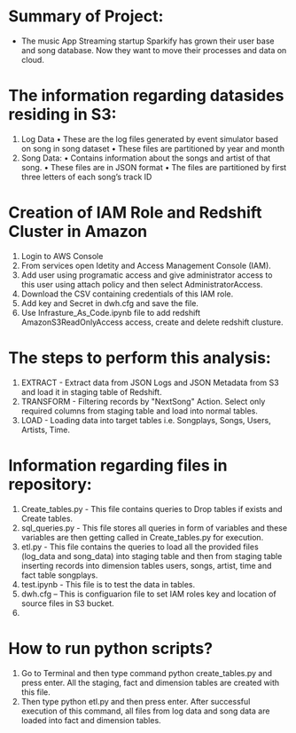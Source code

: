 # Summary of Project:
- The music App Streaming startup Sparkify has grown their user base and song database. Now they want to move their processes and data on cloud.

# The information regarding datasides residing in S3:
1. Log Data
•	These are the log files generated by event simulator based on song in song dataset
•	These files are partitioned by year and month
2. Song Data:
•	Contains information about the songs and artist of that song.
•	These files are in JSON format
•	The files are partitioned by first three letters of each song’s track ID

# Creation of IAM Role and Redshift Cluster in Amazon
1. Login to AWS Console
2. From services open Idetity and Access Management Console (IAM).
3. Add user using programatic access and give administrator access to this user using attach policy and then select AdministratorAccess.
4. Download the CSV containing credentials of this IAM role.
5. Add key and Secret in dwh.cfg and save the file.
6. Use Infrasture_As_Code.ipynb file to add redshift AmazonS3ReadOnlyAccess access, create and delete redshift clusture.

# The steps to perform this analysis:
1. EXTRACT - Extract data from JSON Logs and JSON Metadata from S3 and load it in staging table of Redshift.
2. TRANSFORM - Filtering records by "NextSong" Action. Select only required columns from staging table and load into normal tables.
3. LOAD - Loading data into target tables i.e. Songplays, Songs, Users, Artists, Time.

# Information regarding files in repository:
1.	Create_tables.py - This file contains queries to Drop tables if exists and Create tables.
2.	sql_queries.py - This file stores all queries in form of variables and these variables are then getting called in Create_tables.py for execution.
3.	etl.py - This file contains the queries to load all the provided files (log_data and song_data) into staging table and then from staging table inserting records into dimension tables users, songs, artist, time and fact table songplays.
4.	test.ipynb - This file is to test the data in tables.
5.	dwh.cfg – This is configuarion file to set IAM roles key and location of source files in S3 bucket.
6.

# How to run python scripts?
1. Go to Terminal and then type command python create_tables.py and press enter. All the staging, fact and dimension tables are created with this file.
2. Then type python etl.py and then press enter. After successful execution of this command, all files from log data and song data are loaded into fact and dimension tables.
